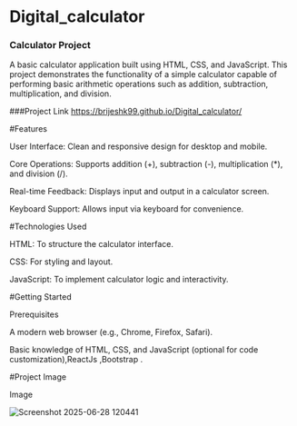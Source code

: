 # Digital_calculator
### Calculator Project


A basic calculator application built using HTML, CSS, and JavaScript. This project demonstrates the functionality of a simple calculator capable of performing basic arithmetic operations such as addition, subtraction, multiplication, and division.

###Project Link  https://brijeshk99.github.io/Digital_calculator/

#Features

User Interface: Clean and responsive design for desktop and mobile.

Core Operations: Supports addition (+), subtraction (-), multiplication (*), and division (/).

Real-time Feedback: Displays input and output in a calculator screen.

Keyboard Support: Allows input via keyboard for convenience.

#Technologies Used

HTML: To structure the calculator interface.

CSS: For styling and layout.

JavaScript: To implement calculator logic and interactivity.

#Getting Started

Prerequisites

A modern web browser (e.g., Chrome, Firefox, Safari).

Basic knowledge of HTML, CSS, and JavaScript (optional for code customization),ReactJs ,Bootstrap .

#Project Image

Image

![Screenshot 2025-06-28 120441](https://github.com/user-attachments/assets/ae85fbe7-e62b-4448-bc98-4377ff95600a)


